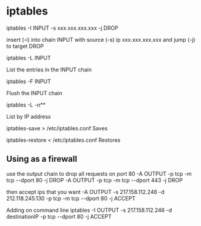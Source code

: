 # iptables


  iptables -I INPUT -s xxx.xxx.xxx.xxx -j DROP

insert (-i) into chain INPUT with source (-s) ip xxx.xxx.xxx.xxx and jump (-j) to target DROP


  iptables -L INPUT

List the entries in the INPUT chain


  iptables -F INPUT

Flush the INPUT chain


  iptables -L -n**

List by IP address

  iptables-save > /etc/iptables.conf
Saves

  iptables-restore < /etc/iptables.conf
Restores

## Using as a firewall

use the output chain to drop all requests on port 80
  -A OUTPUT -p tcp -m tcp --dport 80 -j DROP
  -A OUTPUT -p tcp -m tcp --dport 443 -j DROP

then accept ips that you want
  -A OUTPUT -s 217.158.112.246 -d 212.118.245.130 -p tcp -m tcp --dport 80 -j ACCEPT

Adding on command line
  iptables -I OUTPUT -s 217.158.112.246 -d destinationIP -p tcp --dport 80 -j ACCEPT